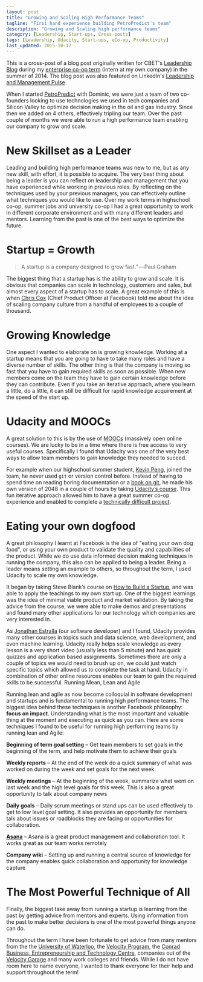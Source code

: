 ```yaml
---
layout: post
title: "Growing and Scaling High Performance Teams"
tagline: "First hand experience building PetroPredict's team"
description: "Growing and Scaling high performance teams"
category: [Leadership, Start-ups, Cross-posts] 
tags: [Leadership, Udacity, Start-ups, eCo-op, Productivity]
last_updated: 2015-10-17
---
```


This is a cross-post of a blog post originally written for CBET's [Leadership Blog](https://uwaterloo.ca/conrad-business-entrepreneurship-technology/blog/post/scaling-your-startup-team-and-knowledge) during my [enterprise co-op term](https://uwaterloo.ca/conrad-business-entrepreneurship-technology/undergraduate-students/enterprise-co-op) (intern at my own company) in the summer of 2014.  The blog post was also featured on LinkedIn's [Leadership and Management Pulse](https://www.linkedin.com/pulse/20140816182325-143036205-growing-and-scaling-high-performance-teams?trk=prof-post)  

When I started [PetroPredict](http://petropredict.com) with Dominic, we were just a team of two co-founders looking to use technologies we used in tech companies and Silicon Valley to optimize decision making in the oil and gas industry. Since then we added on 4 others, effectively tripling our team. Over the past couple of months we were able to run a high performance team enabling our company to grow and scale.

# New Skillset as a Leader

Leading and building high performance teams was new to me, but as any new skill, with effort, it is possible to acquire. The very best thing about being a leader is you can reflect on leadership and management that you have experienced while working in previous roles. By reflecting on the techniques used by your previous managers, you can effectively outline what techniques you would like to use. Over my work terms in highschool co-op, summer jobs and university co-op I had a great opportunity to work in different corporate environment and with many different leaders and mentors. Learning from the past is one of the best ways to optimize the future.

# Startup = Growth

> A startup is a company designed to grow fast.” — Paul Graham 

The biggest thing that a startup has is the ability to grow and scale. It is obvious that companies can scale in technology, customers and sales, but almost every aspect of a startup has to scale. A great example of this is when [Chris Cox](http://en.wikipedia.org/wiki/Chris_Cox_(Facebook)) (Chief Product Officer at Facebook) told me about the idea of scaling company culture from a handful of employees to a couple of thousand.

# Growing Knowledge

One aspect I wanted to elaborate on is growing knowledge. Working at a startup means that you are going to have to take many roles and have a diverse number of skills. The other thing is that the company is moving so fast that you have to gain required skills as soon as possible. When new members come on the team they have to gain certain knowledge before they can contribute. Even if you take an iterative approach, where you learn a little, do a little, it can still be difficult for rapid knowledge acquirement at the speed of the start up.

# Udacity and MOOCs

A great solution to this is by the use of [MOOCs](https://en.wikipedia.org/wiki/Massive_open_online_course) (massively open online courses). We are lucky to be in a time where there is free access to very useful courses. Specifically I found that Udacity was one of the very best ways to allow team members to gain knowledge they needed to suceed.

For example when our highschool summer student, [Kevin Peng](http://www.linkedin.com/pub/kevin-peng/9b/7b3/346), joined the team, he never used `git` or version control before. Instead of having to spend time on reading boring documentation or a [book on git](https://git-scm.com/book/en/v2), he made his own version of 2048 in a couple of hours by taking [Udacity’s course](https://www.udacity.com/course/ud248). This fun iterative approach allowed him to have a great summer co-op experience and enabled to complete a [technically difficult project](https://github.com/kevinpeng7/Data-Dumper).

# Eating your own dogfood

A great philosophy I learnt at Facebook is the idea of "eating your own dog food", or using your own product to validate the quality and capabilities of the product. While we do use data informed decision making techniques in running the company, this also can be applied to being a leader. Being a leader means setting an example to others, so throughout the term, I used Udacity to scale my own knowledge.

It began by taking Steve Blank’s course on [How to Build a Startup](https://www.udacity.com/course/ep245), and was able to apply the teachings to my own start up. One of the biggest learnings was the idea of minimal viable product and market validation. By taking the advice from the course, we were able to make demos and presentations and found many other applications for our technology which companies are very interested in.

As [Jonathan Estralla](http://ca.linkedin.com/in/jonathanestrella) (our software developer) and I found, Udacity provides many other courses in topics such and data science, web development, and even machine learning. Udacity really helps scale knowledge as every lesson is a very short video (usually less than 5 minute) and has quick quizzes and application based assignments. Sometimes there are only a couple of topics we would need to brush up on, we could just watch specific topics which allowed us to complete the task at hand. Udacity in combination of other online resources enables our team to gain the required skills to be successful.
Running Mean, Lean and Agile

Running lean and agile as now become colloquial in software development and startups and is fundamental to running high performance teams. The biggest idea behind these techniques is another Facebook philosophy: **focus on impact**. Understanding what is the most important and valuable thing at the moment and executing as quick as you can. Here are some techniques I found to be useful for running high performing teams by running lean and Agile:

**Beginning of term goal setting** – Get team members to set goals in the beginning of the term, and help motivate them to achieve their goals

**Weekly reports** – At the end of the week do a quick summary of what was worked on during the week and set goals for the next week.

**Weekly meetings** – At the beginning of the week, summarize what went on last week and the high level goals for this week. This is also a great opportunity to talk about company news

**Daily goals** – Daily scrum meetings or stand ups can be used effectively to get to low level goal setting. It also provides an opportunity for members talk about issues or roadblocks they are facing or opportunities for collaboration.

**[Asana](http://asana.com)** – Asana is a great product management and collaboration tool. It works great as our team works remotely

**Company wiki** – Setting up and running a central source of knowledge for the company enables quick collaboration and opportunity for knowledge capture

# The Most Powerful Technique of All

Finally, the biggest take away from running a startup is learning from the past by getting advice from mentors and experts. Using information from the past to make better decisions is one of the most powerful things anyone can do.

Throughout the term I have been fortunate to get advice from many mentors from the the [University of Waterloo](http://uwaterloo.ca), the [Velocity Program](http://velocity.uwaterloo.ca), the [Conrad Business, Entrepreneurship and Technology Centre](https://uwaterloo.ca/conrad-business-entrepreneurship-technology/), companies out of the [Velocity Garage](http://velocity.uwaterloo.ca/workspaces/velocity-garage/) and many work colleges and friends. While I do not have room here to name everyone, I wanted to thank everyone for their help and support throughout the term!

